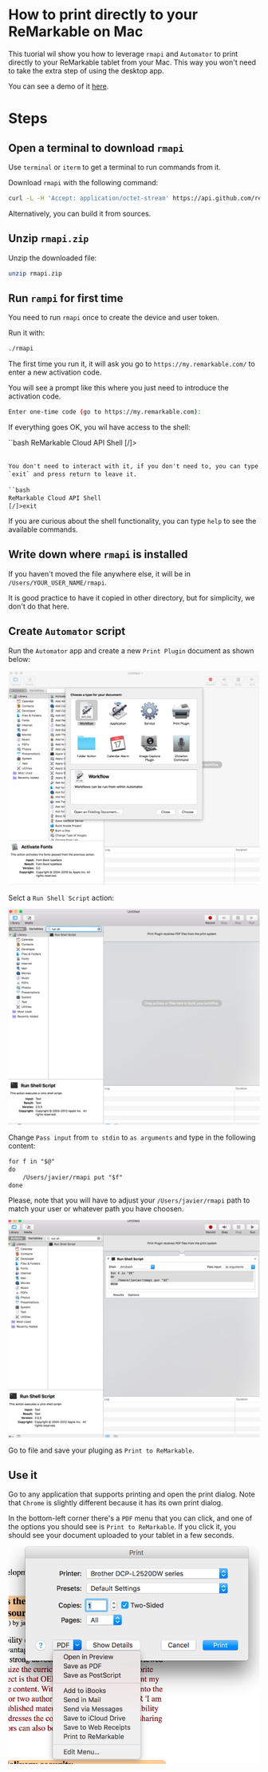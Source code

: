 # How to print directly to your ReMarkable on Mac

This tuorial wil show you how to leverage `rmapi` and `Automator` to print directly to your ReMarkable tablet
from your Mac. This way you won't need to take the extra step of using the desktop app.

You can see a demo of it [here](https://youtu.be/gOGTYI15VxY).

# Steps

## Open a terminal to download `rmapi`

Use `terminal` or `iterm` to get a terminal to run commands from it.

Download `rmapi` with the following command:

```bash
curl -L -H 'Accept: application/octet-stream' https://api.github.com/repos/juruen/rmapi/releases/assets/6319862 -o rmapi.zip 
```

Alternatively, you can build it from sources.

## Unzip `rmapi.zip`

Unzip the downloaded file:

```bash
unzip rmapi.zip
```

## Run `rampi` for first time

You need to run `rmapi` once to create the device and user token.

Run it with:

```bash
./rmapi
```

The first time you run it, it will ask you go to `https://my.remarkable.com/` to enter a new activation code.

You will see a prompt like this where you just need to introduce the activation code.

```bash
Enter one-time code (go to https://my.remarkable.com):
```

If everything goes OK, you wil have access to the shell:

``bash
ReMarkable Cloud API Shell
[/]>
```

You don't need to interact with it, if you don't need to, you can type `exit` and press return to leave it.

``bash
ReMarkable Cloud API Shell
[/]>exit
```

If you are curious about the shell functionality, you can type `help` to see the available commands.

## Write down where `rmapi` is installed

If you haven't moved the file anywhere else, it will be in `/Users/YOUR_USER_NAME/rmapi`.

It is good practice to have it copied in other directory, but for simplicity, we don't do that here.


## Create `Automator` script

Run the `Automator` app and create a   new `Print Plugin` document as shown below:

![Automator I](create-print-plugin.png)

Selct a `Run Shell Script` action:

![Automator II](run-shell-script-1.png)

Change `Pass input` from `to stdin` to `as arguments` and type in the following content:

```
for f in "$@"
do
	/Users/javier/rmapi put "$f" 
done
```

Please, note that you will have to adjust your `/Users/javier/rmapi` path to match your user or whatever path you have choosen.


![Automator III](run-shell-script-2.png)

Go to file and save your pluging as `Print to ReMarkable`.

## Use it

Go to any application that supports printing and open the print dialog. Note that `Chrome` is slightly different because it has its own print dialog.

In the bottom-left corner there's a `PDF` menu that you can click, and one of the options you should see is `Print to ReMarkable`. If you click it, you should see your document uploaded to your tablet in  a few seconds.

![Print Dialog](print-dialog.png)
